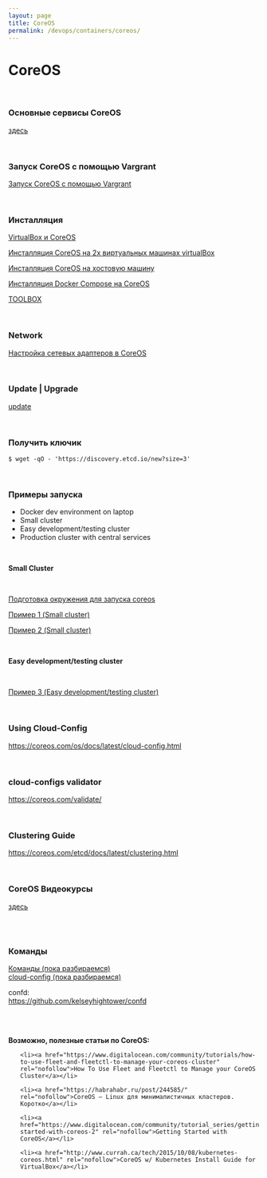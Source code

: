 ```yaml
---
layout: page
title: CoreOS
permalink: /devops/containers/coreos/
---
```


# CoreOS

<br/>

### Основные сервисы CoreOS

[здесь](/devops/containers/coreos/services/)

<br/>

### Запуск CoreOS с помощью Vargrant

[Запуск CoreOS с помощью Vargrant](/devops/containers/coreos/vagrant-coreos/)

<br/>

### Инсталляция

[VirtualBox и CoreOS](/devops/containers/coreos/install/virtualbox-coreos/)

[Инсталляция CoreOS на 2х виртуальных машинах virtualBox](/devops/containers/coreos/install/virtualbox-coreos-2-machines/)

[Инсталляция CoreOS на хостовую машину](/devops/containers/coreos/install/on-host-machine/)

[Инсталляция Docker Compose на CoreOS](/devops/containers/coreos/install/docker-compose/)

<!-- [Инсталляция Python на CoreOS](https://github.com/sysadm-ru/python-on-coreos/blob/master/install-python-on-coreos.sh) -->

[TOOLBOX](/devops/containers/coreos/toolbox/)

<br/>

### Network

[Настройка сетевых адаптеров в CoreOS](/devops/containers/coreos/network/)

<br/>

### Update | Upgrade

[update](/devops/containers/coreos/update/)

<br/>

### Получить ключик

    $ wget -qO - 'https://discovery.etcd.io/new?size=3'

<!-- /	#	ip	-4	addr	|	grep	inet -->

<br/>

### Примеры запуска


-   Docker dev environment on laptop
-   Small cluster
-   Easy development/testing cluster
-   Production cluster with central services

<br/>

**Small Cluster**

<br/>

[Подготовка окружения для запуска coreos](/devops/containers/coreos/example/env/)

[Пример 1 (Small cluster)](/devops/containers/coreos/example/01/)

[Пример 2 (Small cluster)](/devops/containers/coreos/example/02/)

<br/>

**Easy development/testing cluster**

<br/>


[Пример 3 (Easy development/testing cluster)](/devops/containers/coreos/example/03/)

<br/>

### Using Cloud-Config

https://coreos.com/os/docs/latest/cloud-config.html

<br/>

### cloud-configs validator

https://coreos.com/validate/

<br/>

### Clustering Guide

https://coreos.com/etcd/docs/latest/clustering.html

<br/>

### CoreOS Видеокурсы

[здесь](/devops/containers/coreos/video-courses/)

<br/>
<br/>

### Команды

[Команды (пока разбираемся)](/devops/containers/coreos/commands/)  
[cloud-config (пока разбираемся)](/devops/containers/coreos/cloud-config/)

confd:  
https://github.com/kelseyhightower/confd

<br/><br/>

**Возможно, полезные статьи по CoreOS:**

<ul>

    <li><a href="https://www.digitalocean.com/community/tutorials/how-to-use-fleet-and-fleetctl-to-manage-your-coreos-cluster" rel="nofollow">How To Use Fleet and Fleetctl to Manage your CoreOS Cluster</a></li>

    <li><a href="https://habrahabr.ru/post/244585/" rel="nofollow">CoreOS — Linux для минималистичных кластеров. Коротко</a></li>

    <li><a href="https://www.digitalocean.com/community/tutorial_series/getting-started-with-coreos-2" rel="nofollow">Getting Started with CoreOS</a></li>

    <li><a href="http://www.currah.ca/tech/2015/10/08/kubernetes-coreos.html" rel="nofollow">CoreOS w/ Kubernetes Install Guide for VirtualBox</a></li>

</ul>
